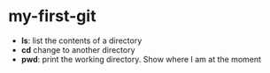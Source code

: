 # my-first-git
- **ls**: list the contents of a directory
- **cd** change to another directory
- **pwd**: print the working directory. Show where I am at the 
moment
